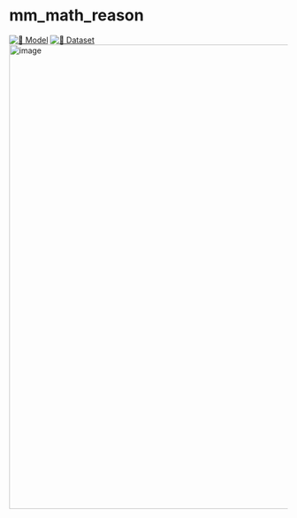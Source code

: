 # mm_math_reason


[![🤗 Model](https://img.shields.io/badge/%F0%9F%A4%97%20Model-blue)](https://huggingface.co/TencentBAC/TBAC-VLR1-3B-preview)
[![🤗 Dataset](https://img.shields.io/badge/%F0%9F%A4%97%20Dataset-Benchmark-blue)](https://huggingface.co/datasets/oulinyu/mm_math_benchmark)
<img width="1935" height="839" alt="image" src="https://github.com/user-attachments/assets/2920c334-e47d-4951-b008-c833f1f8f85f" />



